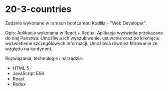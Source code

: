 # 20-3-countries

Zadanie wykonane w ramach bootcampu Kodilla - "Web Developer".

Opis: Aplikacja wykonana w React + Redux. Aplikacja wyświetla przekazane do niej Państwa. Umożliwia ich wyszukiwanie, usuwanie oraz po kliknięciu wyświetlenie szczegółowych informacji. Umożliwia również filtrowanie ze względu na kontynent.

Rozwiązania, technologie i narzędzia:

- HTML 5
- JavaScript ES6
- React
- Redux
